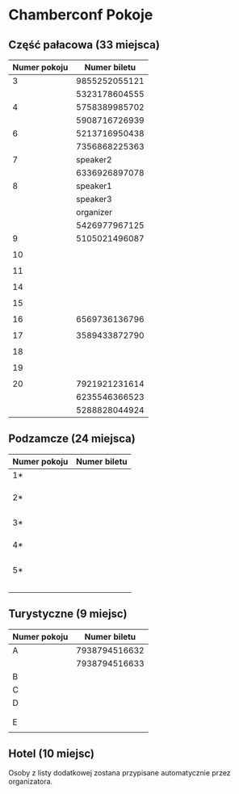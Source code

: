 # Chamberconf Pokoje


## Część pałacowa (33 miejsca)

| Numer pokoju        | Numer biletu          | 
| ------------------- |-----------------------|
| 3                   | 9855252055121         |
|                     | 5323178604555         |
| 4                   | 5758389985702         |
|                     | 5908716726939         |
| 6                   | 5213716950438         |
|                     | 7356868225363         |
| 7                   | speaker2              |
|                     | 6336926897078         |
| 8                   | speaker1              |
|                     | speaker3              |
|                     | organizer             |
|                     | 5426977967125         |
| 9                   | 5105021496087	        |
|                     |                       |
| 10                  |                       |
|                     |                       |
| 11                  |                       |
|                     |                       |
| 14                  |                       |
|                     |                       |
| 15                  |                       |
|                     |                       |
| 16                  | 6569736136796         |
|                     |                       |
| 17                  | 3589433872790         |
|                     |                       |
| 18                  |                       |
|                     |                       |
| 19                  |                       |
|                     |                       |
| 20                  | 7921921231614         |
|                     | 6235546366523         |
|                     | 5288828044924         |


## Podzamcze (24 miejsca)

| Numer pokoju        | Numer biletu          | 
| ------------------- |-----------------------|
| 1*                  |                       |
|                     |                       |
|                     |                       |
|                     |                       |
| 2*                  |                       |
|                     |                       |
|                     |                       |
|                     |                       |
|                     |                       |
| 3*                  |                       |
|                     |                       |
|                     |                       |
|                     |                       |
| 4*                  |                       |
|                     |                       |
|                     |                       |
|                     |                       |
|                     |                       |
| 5*                  |                       |
|                     |                       |
|                     |                       |
|                     |                       |
|                     |                       |
|                     |                       |

## Turystyczne (9 miejsc)

| Numer pokoju        | Numer biletu          | 
| ------------------- |-----------------------|
| A                   | 7938794516632         |
|                     | 7938794516633         |
| B                   |                       |
| C                   |                       |
| D                   |                       |
|                     |                       |
|                     |                       |
| E                   |                       |
|                     |                       |

## Hotel (10 miejsc)

Osoby z listy dodatkowej zostana przypisane automatycznie przez organizatora.
